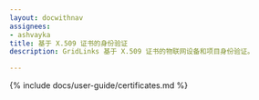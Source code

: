 ```yaml
---
layout: docwithnav
assignees:
- ashvayka
title: 基于 X.509 证书的身份验证
description: GridLinks 基于 X.509 证书的物联网设备和项目身份验证。

---
```


{% include docs/user-guide/certificates.md %}
